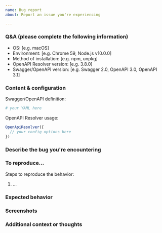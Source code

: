 ```yaml
---
name: Bug report
about: Report an issue you're experiencing

---
```


<!---
  Thanks for filing a bug report! 😄

  Before you submit, please read the following:

  If you're here to report a security issue, please STOP writing an issue and
  contact us at security@rhosys.ch instead!

  Search open/closed issues before submitting!

  Issues on GitHub are only related to problems of OpenAPI Resolver itself. We'll
  try to offer support here for your use case, but we can't offer help with projects that use OpenAPI Resolver indirectly.

  Likewise, we can't accept bugs in the Swagger/OpenAPI specifications themselves, or anything that violates the specifications.
-->

### Q&A (please complete the following information)
 - OS: [e.g. macOS]
 - Environment: [e.g. Chrome 59, Node.js v10.0.0]
 - Method of installation: [e.g. npm, unpkg]
 - OpenAPI Resolver version: [e.g. 3.8.0]
 - Swagger/OpenAPI version: [e.g. Swagger 2.0, OpenAPI 3.0, OpenAPI 3.1]

### Content & configuration
<!--
  Provide us with a way to see what you're seeing,
  so that we can fix your issue.
-->

Swagger/OpenAPI definition:
```yaml
# your YAML here
```

OpenAPI Resolver usage:
```js
OpenApiResolver({
  // your config options here
})
```

### Describe the bug you're encountering
<!-- A clear and concise description of what the bug is. -->

### To reproduce...

Steps to reproduce the behavior:
1. ...

### Expected behavior
<!-- A clear and concise description of what you expected to happen. -->

### Screenshots
<!-- If applicable, add screenshots to help explain your problem. -->

### Additional context or thoughts
<!-- Add any other context about the problem here. -->
